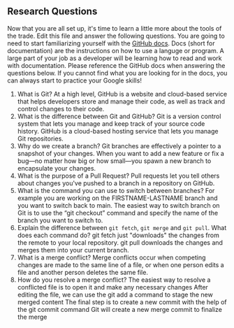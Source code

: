 ## Research Questions 

Now that you are all set up, it's time to learn a little more about the tools of the trade. Edit this file and answer the following questions. You are going to need to start familiarizing yourself with the [GitHub docs](https://docs.github.com/en). Docs (short for documentation) are the instructions on how to use a languge or program. A large part of your job as a developer will be learning how to read and work with documentation. Please reference the GitHub docs when answering the questions below. If you cannot find what you are looking for in the docs, you can always start to practice your Google skills!

1. What is Git? At a high level, GitHub is a website and cloud-based service that helps developers store and manage their code, as well as track and control changes to their code.
2. What is the difference between Git and GitHub? Git is a version control system that lets you manage and keep track of your source code history. GitHub is a cloud-based hosting service that lets you manage Git repositories.
3. Why do we create a branch? Git branches are effectively a pointer to a snapshot of your changes. When you want to add a new feature or fix a bug—no matter how big or how small—you spawn a new branch to encapsulate your changes.
4. What is the purpose of a Pull Request? Pull requests let you tell others about changes you've pushed to a branch in a repository on GitHub.
5. What is the command you can use to switch between branches? For example you are working on the FIRSTNAME-LASTNAME branch and you want to switch back to main. The easiest way to switch branch on Git is to use the “git checkout” command and specify the name of the branch you want to switch to.
6. Explain the difference between `git fetch`, `git merge` and `git pull`. What does each command do? git fetch just "downloads" the changes from the remote to your local repository. git pull downloads the changes and merges them into your current branch.
7. What is a merge conflict? Merge conflicts occur when competing changes are made to the same line of a file, or when one person edits a file and another person deletes the same file.
8. How do you resolve a merge conflict? The easiest way to resolve a conflicted file is to open it and make any necessary changes
After editing the file, we can use the git add a command to stage the new merged content
The final step is to create a new commit with the help of the git commit command
Git will create a new merge commit to finalize the merge
